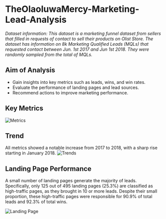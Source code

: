 # TheOlaoluwaMercy-Marketing-Lead-Analysis
_Dataset information: This dataset is a marketing funnel dataset from sellers that filled in requests of contact to sell their products on Olist Store. The dataset has information on 8k Marketing Qualified Leads (MQLs) that requested contact between Jun. 1st 2017 and Jun 1st 2018. They were randomly sampled from the total of MQLs._
## Aim of Analysis
* Gain insights into key metrics such as leads, wins, and win rates.
* Evaluate the performance of landing pages and lead sources.
* Recommend actions to improve marketing performance.
## Key Metrics
![Metrics](https://github.com/user-attachments/assets/52f99d70-ab47-4541-8cd6-4fbc5eaf947e)
## Trend
All metrics showed a notable increase from 2017 to 2018, with a sharp rise starting in January 2018.
![Trends](https://github.com/user-attachments/assets/edaf04c9-22d7-428a-9028-1e83e7d8074a)
## Landing Page Performance
A small number of landing pages generate the majority of leads. Specifically, only 125 out of 495 landing pages (25.3%) are classified as high-traffic pages, as they brought in 10 or more leads. Despite their small proportion, these high-traffic pages were responsible for 90.9% of total leads and 92.3% of total wins.

![Landing Page](https://github.com/user-attachments/assets/2a797e92-424f-4fdb-a0ab-e9361c4c84c3)

